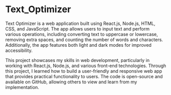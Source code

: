 # Text_Optimizer
Text Optimizer is a web application built using React.js, Node.js, HTML, CSS, and JavaScript. The app allows users to input text and perform various operations, including converting text to uppercase or lowercase, removing extra spaces, and counting the number of words and characters. Additionally, the app features both light and dark modes for improved accessibility. 

This project showcases my skills in web development, particularly in working with React.js, Node.js, and various front-end technologies. Through this project, I learned how to build a user-friendly and responsive web app that provides practical functionality to users. The code is open-source and available on GitHub, allowing others to view and learn from my implementation.
